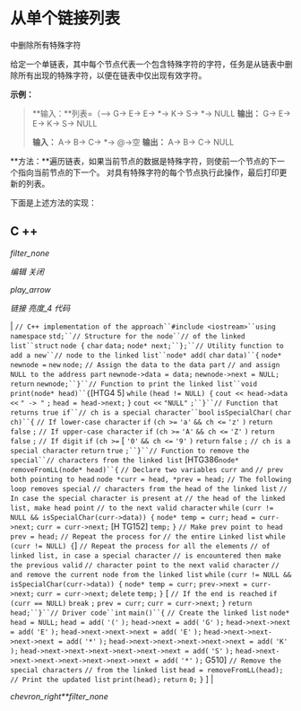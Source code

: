 # 从单个链接列表

中删除所有特殊字符

给定一个单链表，其中每个节点代表一个包含特殊字符的字符，任务是从链表中删除所有出现的特殊字符，以便在链表中仅出现有效字符。

**示例：**

> **输入：**列表=（--> G-> E-> E-> *-> K-> S-> *-> NULL
> **输出：** G-> E-> E-> K-> S-> NULL
> 
> **输入：** A-> B-> C-> *-> @->空
> **输出：** A-> B-> C-> NULL

**方法：**遍历链表，如果当前节点的数据是特殊字符，则使前一个节点的下一个指向当前节点的下一个。 对具有特殊字符的每个节点执行此操作，最后打印更新的列表。

下面是上述方法的实现：

## C ++

*filter_none*

*编辑*
*关闭*

*play_arrow*

*链接*
*亮度_4*
*代码*

| `// C++ implementation of the approach``#include <iostream>``using` `namespace` `std;``// Structure for the node``// of the linked list``struct` `node {` `char` `data;` `node* next;``};``// Utility function to add a new``// node to the linked list``node* add(` `char` `data)``{` `node* newnode =` `new` `node;` `// Assign the data to the data part` `// and assign NULL to the address part` `newnode->data = data;` `newnode->next = NULL;` `return` `newnode;``}``// Function to print the linked list``void` `print(node* head)``{`[HTG4 5] `while` `(head != NULL) {` `cout << head->data <<` `" -> "` `;` `head = head->next;` `}` `cout <<` `"NULL"` `;``}``// Function that returns true if``// ch is a special character``bool` `isSpecialChar(` `char` `ch)``{` `// If lower-case character` `if` `(ch >=` `'a'` `&& ch <=` `'z'` `)` `return` `false` `;` `// If upper-case character` `if` `(ch >=` `'A'` `&& ch <=` `'Z'` `)` `return` `false` `;` `// If digit` `if` `(ch >=` [ `'0'` `&& ch <=` `'9'` `)` `return` `false` `;` `// ch is a special character` `return` `true` `;``}``// Function to remove the special``// characters from the linked list` [HTG386`node* removeFromLL(node* head)``{` `// Declare two variables curr and` `// prev both pointing to head` `node *curr = head, *prev = head;` `// The following loop removes special` `// characters from the head of the linked list` `// In case the special character is present at` `// the head of the linked list, make head point` `// to the next valid character` `while` `(curr != NULL && isSpecialChar(curr->data)) {` `node* temp = curr;` `head = curr->next;` `curr = curr->next;` [H TG152] `temp;` `}` `// Make prev point to head` `prev = head;` `// Repeat the process for` `// the entire Linked list` `while` `(curr != NULL) {`] `// Repeat the process for all the elements` `// of linked list, in case a special character` `// is encountered then make the previous valid` `// character point to the next valid character` `// and remove the current node from the linked list` `while` `(curr != NULL && isSpecialChar(curr->data)) {` `node* temp = curr;` `prev->next = curr->next;` `curr = curr->next;` `delete` `temp;` `}` [ `// If the end is reached` `if` `(curr == NULL)` `break` `;` `prev = curr;` `curr = curr->next;` `}` `return` `head;``}``// Driver code``int` `main()``{` `// Create the linked list` `node* head = NULL;` `head = add(` `'('` `);` `head->next = add(` `'G'` `);` `head->next->next = add(` `'E'` `);` `head->next->next->next = add(` `'E'` `);` `head->next->next->next->next = add(` `'*'` `);` `head->next->next->next->next->next = add(` `'K'` `);` `head->next->next->next->next->next->next = add(` `'S'` `);` `head->next->next->next->next->next->next->next = add(` `'*'` `);` G510] `// Remove the special characters` `// from the linked list` `head = removeFromLL(head);` `// Print the updated list` `print(head);` `return` `0;` ​​`}` ] |

*chevron_right**filter_none*